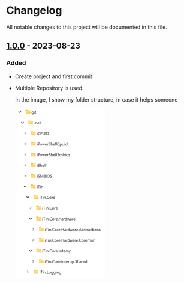 ﻿# Changelog

All notable changes to this project will be documented in this file.

## [1.0.0] - 2023-08-23

### Added

  - Create project and first commit

  - Multiple Repository is used.

    In the image, I show my folder structure, in case it helps someone

    ![multi-repo.png][mutli-repo] 

[mutli-repo]: ./assets/multi-repo.png "folder structure"

[1.0.0]: https://github.com/iAJTin/iTin.AspNet/releases/tag/v1.0.0
